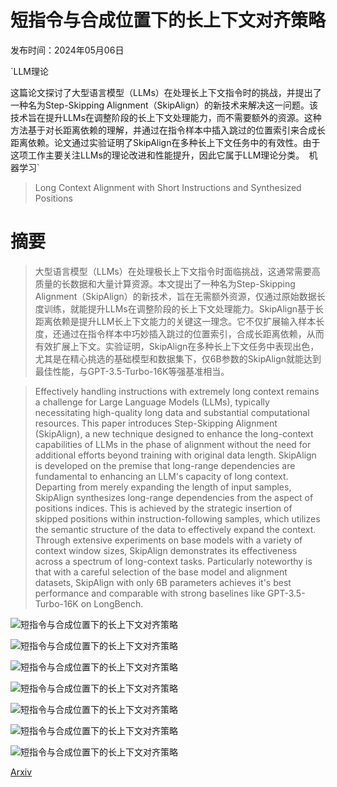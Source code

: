 # 短指令与合成位置下的长上下文对齐策略

发布时间：2024年05月06日

`LLM理论

这篇论文探讨了大型语言模型（LLMs）在处理长上下文指令时的挑战，并提出了一种名为Step-Skipping Alignment（SkipAlign）的新技术来解决这一问题。该技术旨在提升LLMs在调整阶段的长上下文处理能力，而不需要额外的资源。这种方法基于对长距离依赖的理解，并通过在指令样本中插入跳过的位置索引来合成长距离依赖。论文通过实验证明了SkipAlign在多种长上下文任务中的有效性。由于这项工作主要关注LLMs的理论改进和性能提升，因此它属于LLM理论分类。` `机器学习`

> Long Context Alignment with Short Instructions and Synthesized Positions

# 摘要

> 大型语言模型（LLMs）在处理极长上下文指令时面临挑战，这通常需要高质量的长数据和大量计算资源。本文提出了一种名为Step-Skipping Alignment（SkipAlign）的新技术，旨在无需额外资源，仅通过原始数据长度训练，就能提升LLMs在调整阶段的长上下文处理能力。SkipAlign基于长距离依赖是提升LLM长上下文能力的关键这一理念。它不仅扩展输入样本长度，还通过在指令样本中巧妙插入跳过的位置索引，合成长距离依赖，从而有效扩展上下文。实验证明，SkipAlign在多种长上下文任务中表现出色，尤其是在精心挑选的基础模型和数据集下，仅6B参数的SkipAlign就能达到最佳性能，与GPT-3.5-Turbo-16K等强基准相当。

> Effectively handling instructions with extremely long context remains a challenge for Large Language Models (LLMs), typically necessitating high-quality long data and substantial computational resources. This paper introduces Step-Skipping Alignment (SkipAlign), a new technique designed to enhance the long-context capabilities of LLMs in the phase of alignment without the need for additional efforts beyond training with original data length. SkipAlign is developed on the premise that long-range dependencies are fundamental to enhancing an LLM's capacity of long context. Departing from merely expanding the length of input samples, SkipAlign synthesizes long-range dependencies from the aspect of positions indices. This is achieved by the strategic insertion of skipped positions within instruction-following samples, which utilizes the semantic structure of the data to effectively expand the context. Through extensive experiments on base models with a variety of context window sizes, SkipAlign demonstrates its effectiveness across a spectrum of long-context tasks. Particularly noteworthy is that with a careful selection of the base model and alignment datasets, SkipAlign with only 6B parameters achieves it's best performance and comparable with strong baselines like GPT-3.5-Turbo-16K on LongBench.

![短指令与合成位置下的长上下文对齐策略](../../..//opt/data/Projects/HuggingArxiv/paper_images/2405.03939/x1.png)

![短指令与合成位置下的长上下文对齐策略](../../..//opt/data/Projects/HuggingArxiv/paper_images/2405.03939/x2.png)

![短指令与合成位置下的长上下文对齐策略](../../..//opt/data/Projects/HuggingArxiv/paper_images/2405.03939/ntk-50k.png)

![短指令与合成位置下的长上下文对齐策略](../../..//opt/data/Projects/HuggingArxiv/paper_images/2405.03939/noraml_sft.png)

![短指令与合成位置下的长上下文对齐策略](../../..//opt/data/Projects/HuggingArxiv/paper_images/2405.03939/llama_packed16k.png)

![短指令与合成位置下的长上下文对齐策略](../../..//opt/data/Projects/HuggingArxiv/paper_images/2405.03939/llama_skip.png)

![短指令与合成位置下的长上下文对齐策略](../../..//opt/data/Projects/HuggingArxiv/paper_images/2405.03939/parameter.png)

[Arxiv](https://arxiv.org/abs/2405.03939)
